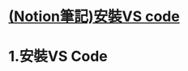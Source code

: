 # [(Notion筆記)安裝VS code](https://www.citerp.com.tw/citwp2/2021/12/22/vs-code_python_01/)
# 1.安裝VS Code
